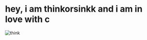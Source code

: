 # hey, i am thinkorsinkk and i am in love with c

![think](https://github-readme-stats.vercel.app/api?username=anuraghazra&show_icons=true&theme=radical)

